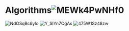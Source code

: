 # Algorithms![MEWk4PwNHf0](https://github.com/shpvckdotov/Algorithms/assets/126060577/6e036836-4548-43ea-bc17-21004bba258e)
![NdQSqBc6ylo](https://github.com/shpvckdotov/Algorithms/assets/126060577/ed9b542e-110c-479b-b3df-330287bc16af)
![Y_SIYn7CgAs](https://github.com/shpvckdotov/Algorithms/assets/126060577/57e80212-d055-4215-b274-80de977d77fe)
![475W1Sz48zw](https://github.com/shpvckdotov/Algorithms/assets/126060577/2630e1fa-18f4-4af0-846b-0335cc4a927e)
